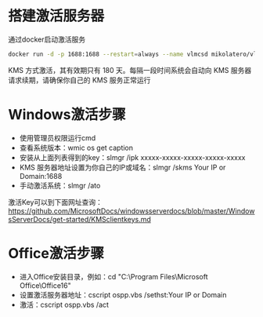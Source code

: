 # 搭建激活服务器

通过docker启动激活服务

```sh
docker run -d -p 1688:1688 --restart=always --name vlmcsd mikolatero/vlmcsd
```

KMS 方式激活，其有效期只有 180 天。每隔一段时间系统会自动向 KMS 服务器请求续期，请确保你自己的 KMS 服务正常运行

# Windows激活步骤

* 使用管理员权限运行cmd
* 查看系统版本：wmic os get caption
* 安装从上面列表得到的key：slmgr /ipk xxxxx-xxxxx-xxxxx-xxxxx-xxxxx
* KMS 服务器地址设置为你自己的IP或域名：slmgr /skms Your IP or Domain:1688
* 手动激活系统：slmgr /ato

激活Key可以到下面网址查询：
https://github.com/MicrosoftDocs/windowsserverdocs/blob/master/WindowsServerDocs/get-started/KMSclientkeys.md

# Office激活步骤

* 进入Office安装目录，例如：cd "C:\Program Files\Microsoft Office\Office16"
* 设置激活服务器地址：cscript ospp.vbs /sethst:Your IP or Domain
* 激活：cscript ospp.vbs /act
